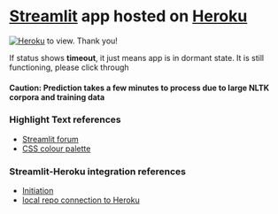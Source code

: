 # [Streamlit](https://streamlit.io/) app hosted on [Heroku](https://www.heroku.com)

<!--https://pyheroku-badge.herokuapp.com/ -->
[![Heroku](https://pyheroku-badge.herokuapp.com/?app=subreddit-classifier-app&style=flat)](https://subreddit-classifier-app.herokuapp.com/) to view. Thank you!

If status shows **timeout**, it just means app is in dormant state. It is still functioning, please click through

#### Caution: Prediction takes a few minutes to process due to large NLTK corpora and training data

### Highlight Text references
* [Streamlit forum](https://discuss.streamlit.io/t/colored-boxes-around-sections-of-a-sentence/3201)
* [CSS colour palette](https://www.w3schools.com/cssref/css_colors.asp)

### Streamlit-Heroku integration references
* [Initiation](https://www.analyticsvidhya.com/blog/2021/06/deploy-your-ml-dl-streamlit-application-on-heroku/)
* [local repo connection to Heroku](https://devcenter.heroku.com/articles/git)
